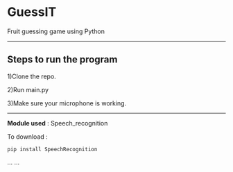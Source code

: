 # GuessIT
Fruit guessing game using Python

-----------------------------------------------------------------------------------------------------------------------------------------------------------------------------------

## Steps to run the program

1)Clone the repo.

2)Run main.py

3)Make sure your microphone is working.

-----------------------------------------------------------------------------------------------------------------------------------------------------------------------------------

**Module used** : Speech_recognition

To download :
```
pip install SpeechRecognition
```
...
...
